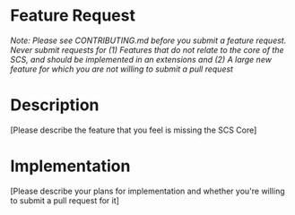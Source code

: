 # Feature Request
_Note: Please see CONTRIBUTING.md before you submit a feature request. Never
submit requests for (1) Features that do not relate to the core of the SCS, and
should be implemented in an extensions and (2) A large new feature for which
you are not willing to submit a pull request_

# Description
[Please describe the feature that you feel is missing the SCS Core]

# Implementation
[Please describe your plans for implementation and whether you're willing to
submit a pull request for it]
